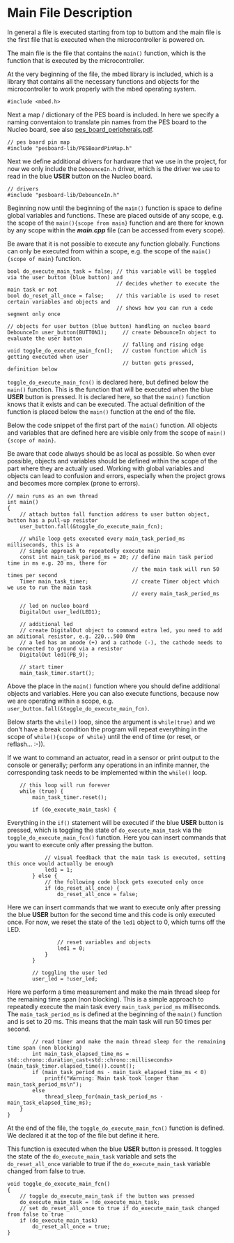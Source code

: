 # Main File Description

In general a file is executed starting from top to buttom and the main file is the first file that is executed when the microcontroller is powered on.

The main file is the file that contains the ``main()`` function, which is the function that is executed by the microcontroller.

At the very beginning of the file, the mbed library is included, which is a library that contains all the necessary functions and objects for the microcontroller to work properly with the mbed operating system.

```
#include <mbed.h>
```

Next a map / dictionary of the PES board is included. In here we specify a naming conventaion to translate pin names from the PES board to the Nucleo board, see also [pes_board_peripherals.pdf](docs/datasheets/pes_board_peripherals.pdf).

```
// pes board pin map
#include "pesboard-lib/PESBoardPinMap.h"
```

Next we define additional drivers for hardware that we use in the project, for now we only include the ``DebounceIn.h`` driver, which is the driver we use to read in the blue **USER** button on the Nucleo board.

```
// drivers
#include "pesboard-lib/DebounceIn.h"
```

Beginning now until the beginning of the ``main()`` function is space to define global variables and functions. These are placed outside of any scope, e.g. the scope of the ``main(){scope from main}`` function and are there for known by any scope within the ***main.cpp*** file (can be accessed from every scope).

Be aware that it is not possible to execute any function globally. Functions can only be executed from within a scope, e.g. the scope of the ``main(){scope of main}`` function.

```
bool do_execute_main_task = false; // this variable will be toggled via the user button (blue button) and
                                   // decides whether to execute the main task or not
bool do_reset_all_once = false;    // this variable is used to reset certain variables and objects and
                                   // shows how you can run a code segment only once

// objects for user button (blue button) handling on nucleo board
DebounceIn user_button(BUTTON1);     // create DebounceIn object to evaluate the user button
                                     // falling and rising edge
void toggle_do_execute_main_fcn();   // custom function which is getting executed when user
                                     // button gets pressed, definition below
```

``toggle_do_execute_main_fcn()`` is declared here, but defined below the ``main()`` function. This is the function that will be executed when the blue **USER** button is pressed. It is declared here, so that the ``main()`` function knows that it exists and can be executed. The actual definition of the function is placed below the ``main()`` function at the end of the file.

Below the code snippet of the first part of the ``main()`` function. All objects and variables that are defined here are visible only from the scope of ``main(){scope of main}``.

Be aware that code always should be as local as possible. So when ever possible, objects and variables should be defined within the scope of the part where they are actually used. Working with global variables and objects can lead to confusion and errors, especially when the project grows and becomes more complex (prone to errors).

```
// main runs as an own thread
int main()
{
    // attach button fall function address to user button object, button has a pull-up resistor
    user_button.fall(&toggle_do_execute_main_fcn);

    // while loop gets executed every main_task_period_ms milliseconds, this is a
    // simple approach to repeatedly execute main
    const int main_task_period_ms = 20; // define main task period time in ms e.g. 20 ms, there for
                                        // the main task will run 50 times per second
    Timer main_task_timer;              // create Timer object which we use to run the main task
                                        // every main_task_period_ms

    // led on nucleo board
    DigitalOut user_led(LED1);

    // additional led
    // create DigitalOut object to command extra led, you need to add an aditional resistor, e.g. 220...500 Ohm
    // a led has an anode (+) and a cathode (-), the cathode needs to be connected to ground via a resistor
    DigitalOut led1(PB_9);

    // start timer
    main_task_timer.start();
```

Above the place in the ``main()`` function where you should define additional objects and variables. Here you can also execute functions, because now we are operating within a scope, e.g. ``user_button.fall(&toggle_do_execute_main_fcn)``.

Below starts the ``while()`` loop, since the argument is ``while(true)`` and we don't have a break condition the program will repeat everything in the scope of ``while(){scope of while}`` until the end of time (or reset, or reflash... :-)).

If we want to command an actuator, read in a sensor or print output to the console or generally; perform any operations in an infinite manner, the corresponding task needs to be implemented within the ``while()`` loop.


```
    // this loop will run forever
    while (true) {
        main_task_timer.reset();

        if (do_execute_main_task) {
```

Everything in the ``if()`` statement will be executed if the blue **USER** button is pressed, which is toggling the state of ``do_execute_main_task`` via the ``toggle_do_execute_main_fcn()`` function. Here you can insert commands that you want to execute only after pressing the button.

```
            // visual feedback that the main task is executed, setting this once would actually be enough
            led1 = 1;
        } else {
            // the following code block gets executed only once
            if (do_reset_all_once) {
                do_reset_all_once = false;
```

Here we can insert commands that we want to execute only after pressing the blue **USER** button for the second time and this code is only executed once. For now, we reset the state of the ``led1`` object to 0, which turns off the LED.

```
                // reset variables and objects
                led1 = 0;
            }
        }

        // toggling the user led
        user_led = !user_led;
```
Here we perform a time measurement and make the main thread sleep for the remaining time span (non blocking). This is a simple approach to repeatedly execute the main task every ``main_task_period_ms`` milliseconds. The ``main_task_period_ms`` is defined at the beginning of the ``main()`` function and is set to 20 ms. This means that the main task will run 50 times per second.

```
        // read timer and make the main thread sleep for the remaining time span (non blocking)
        int main_task_elapsed_time_ms = std::chrono::duration_cast<std::chrono::milliseconds>(main_task_timer.elapsed_time()).count();
        if (main_task_period_ms - main_task_elapsed_time_ms < 0)
            printf("Warning: Main task took longer than main_task_period_ms\n");
        else
            thread_sleep_for(main_task_period_ms - main_task_elapsed_time_ms);
    }
}
```

At the end of the file, the ``toggle_do_execute_main_fcn()`` function is defined. We declared it at the top of the file but define it here.

This function is executed when the blue **USER** button is pressed. It toggles the state of the ``do_execute_main_task`` variable and sets the ``do_reset_all_once`` variable to true if the ``do_execute_main_task`` variable changed from false to true.

```
void toggle_do_execute_main_fcn()
{
    // toggle do_execute_main_task if the button was pressed
    do_execute_main_task = !do_execute_main_task;
    // set do_reset_all_once to true if do_execute_main_task changed from false to true
    if (do_execute_main_task)
        do_reset_all_once = true;
}
```
